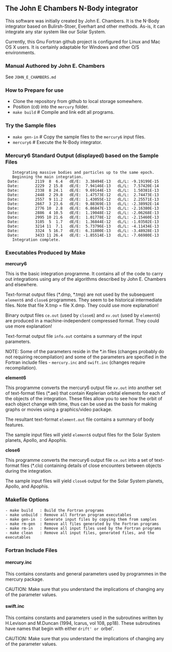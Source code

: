 The John E Chambers N-Body integrator
-------------------------------------

This software was initially created by John E. Chambers. It is the N-Body integrator based on Bulirsh-Stoer, Everhart and other methods. As-is, it can integrate any star system like our Solar System. 

Currently, this Gnu Fortran github project is configured for Linux and Mac OS X users.  It is certainly adaptable for Windows and other O/S environments.

### Manual Authored by John E. Chambers

See ```JOHN_E_CHAMBERS.md```

### How to Prepare for use

- Clone the repository from github to local storage somewhere.
- Position (cd) into the ```mercury``` folder.
- ```make build``` # Compile and link edit all programs.

### Try the Sample files
- ```make gen-in``` # Copy the sample files to the ```mercury6``` input files.
- ```mercury6``` # Execute the N-Body integrator.

### Mercury6 Standard Output (displayed) based on the Sample Files
```
   Integrating massive bodies and particles up to the same epoch.
   Beginning the main integration.
 Date:       2119  8  6.4   dE/E:  3.38494E-13   dL/L: -9.19199E-15
 Date:       2229  2 15.8   dE/E:  7.94146E-13   dL/L:  7.57420E-14
 Date:       2338  8 24.1   dE/E:  9.69144E-13   dL/L:  1.50381E-13
 Date:       2448  2 29.8   dE/E:  1.47573E-12   dL/L:  2.74473E-13
 Date:       2557  9 11.2   dE/E:  1.43055E-12   dL/L:  2.25571E-13
 Date:       2667  3 23.6   dE/E:  9.88369E-13   dL/L: -2.38992E-14
 Date:       2776 10  2.8   dE/E:  6.86847E-13   dL/L: -2.16380E-13
 Date:       2886  4 10.5   dE/E:  1.19048E-12   dL/L: -2.06268E-13
 Date:       2995 10 21.6   dE/E:  1.01778E-12   dL/L: -2.15460E-13
 Date:       3105  5  1.7   dE/E:  1.36844E-12   dL/L: -1.03502E-13
 Date:       3214 11  7.1   dE/E:  5.73796E-13   dL/L: -4.11434E-13
 Date:       3324  5 16.7   dE/E:  6.31800E-13   dL/L: -3.48928E-13
 Date:       3433 11 26.4   dE/E: -1.85514E-13   dL/L: -7.66980E-13
   Integration complete.
```

### Executables Produced by Make

**mercury6**

This is the basic integration programme. It contains all of the
code to carry out integrations using any of the 
algorithms described by John E. Chambers and elsewhere. 

Text-format output files (*.dmp, *.tmp) 
are not used by the subsequent ```element6``` and ```close6``` programmes.  They seem to be historical intermediate files.  Note that file X.tmp = file X.dmp.  They could use more explanation!

Binary output files ```ce.out``` (used by ```close6```) and ```xv.out``` (used by ```element6```) are produced in a machine-independent compressed format.  They could use more explanation!

Text-format output file ```info.out``` contains a summary of the input parameters.  

NOTE: Some of the parameters reside in the *.in files (changes probably do not requiring recompilation) and some of the parameters are specified in the Fortran include files - ```mercury.inc``` and ```swift.inc``` (changes require recompilation).

**element6**

This programme converts the mercury6 output file ```xv.out``` into
another set of text-format files (*.aei) that contain Keplerian orbital elements for each of the
objects of the integration. These files allow you to see how the orbit of each object
change with time, thus can be used as the basis for making
graphs or movies using a graphics/video package.

The resultant text-format ```element.out``` file contains a summary of body features.

The sample input files will yield ```element6``` output files for the Solar System planets, Apollo, and Apophis.

**close6**

This programme converts the mercury6 output file ```ce.out``` 
into a set of text-format files (*.clo) containing details of close encounters between
objects during the integration.

The sample input files will yield ```close6``` output for the Solar System planets, Apollo, and Apophis.

### Makefile Options
```
- make build   : Build the Fortran programs
- make unbuild : Remove all Fortran program executables
- make gen-in  : Generate input files by copying them from samples
- make rm-gen  : Remove all files generated by the Fortran programs
- make rm-in   : Remove all input files used by the Fortran programs
- make clean   : Remove all input files, generated files, and the executables

```
### Fortran Include Files

#### mercury.inc

This contains constants and general parameters used by programmes in
the mercury package. 

CAUTION: Make sure that you understand the implications of changing any of the parameter values.

#### swift.inc

This contains constants and parameters used in the subroutines written
by H.Levison and M.Duncan (1994, Icarus, vol 108, pp18). These
subroutines have names that begin with either `drift' or `orbel'.

CAUTION: Make sure that you understand the implications of changing any of the parameter values.

